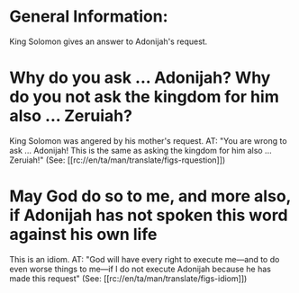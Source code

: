 # General Information:

King Solomon gives an answer to Adonijah's request.

# Why do you ask ... Adonijah? Why do you not ask the kingdom for him also ... Zeruiah?

King Solomon was angered by his mother's request. AT: "You are wrong to ask ... Adonijah! This is the same as asking the kingdom for him also ... Zeruiah!" (See: [[rc://en/ta/man/translate/figs-rquestion]])

# May God do so to me, and more also, if Adonijah has not spoken this word against his own life

This is an idiom. AT: "God will have every right to execute me—and to do even worse things to me—if I do not execute Adonijah because he has made this request" (See: [[rc://en/ta/man/translate/figs-idiom]])